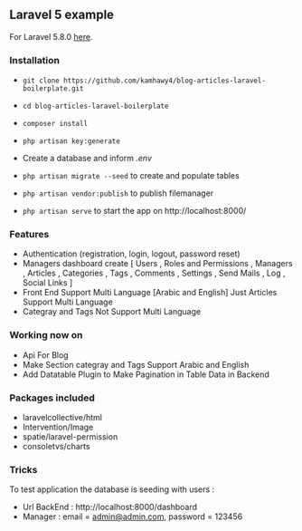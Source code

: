 ## Laravel 5 example ##

For Laravel 5.8.0 [here](https://laravel.com/docs/5.8/).

### Installation ###

* `git clone https://github.com/kamhawy4/blog-articles-laravel-boilerplate.git`
* `cd blog-articles-laravel-boilerplate`
* `composer install`
* `php artisan key:generate`
* Create a database and inform *.env*
* `php artisan migrate --seed` to create and populate tables
* `php artisan vendor:publish` to publish filemanager

* `php artisan serve` to start the app on http://localhost:8000/


### Features ###

* Authentication (registration, login, logout, password reset)
* Managers dashboard create [ Users ,  Roles and Permissions ,  Managers , Articles , Categories , Tags 
  , Comments , Settings , Send Mails , Log , Social Links ]
* Front End Support Multi Language [Arabic and English] Just Articles Support Multi Language
* Categray and Tags Not Support  Multi Language

### Working now on ###

* Api For Blog
* Make Section categray and Tags Support Arabic and English
* Add Datatable Plugin to Make Pagination in Table Data in Backend

### Packages included ###

* laravelcollective/html
* Intervention/Image
* spatie/laravel-permission
* consoletvs/charts

### Tricks ###

To test application the database is seeding with users :
* Url BackEnd : http://localhost:8000/dashboard
* Manager : email = admin@admin.com, password = 123456

